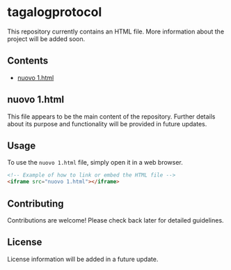# tagalogprotocol

This repository currently contains an HTML file. More information about the project will be added soon.

## Contents

- [nuovo 1.html](#nuovo-1html)

## nuovo 1.html

This file appears to be the main content of the repository. Further details about its purpose and functionality will be provided in future updates.

## Usage

To use the `nuovo 1.html` file, simply open it in a web browser.

```html
<!-- Example of how to link or embed the HTML file -->
<iframe src="nuovo 1.html"></iframe>
```

## Contributing

Contributions are welcome! Please check back later for detailed guidelines.

## License

License information will be added in a future update.
